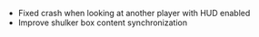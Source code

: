 - Fixed crash when looking at another player with HUD enabled
- Improve shulker box content synchronization
